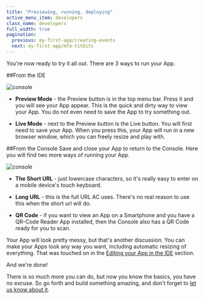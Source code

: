 ```yaml
---
title: "Previewing, running, deploying"
active_menu_item: developers
class_name: developers
full_width: true
pagination:
  previous: my-first-app/creating-events
  next: my-first-app/mfa-titbits
---
```


You're now ready to try it all out. There are 3 ways to run your App.

##From the IDE

![console](/img/tutorials/mfa-run-1.png)

 - **Preview Mode** - the Preview button is in the top menu bar. Press it and you will see your App appear. This is the quick and dirty way to view your App. You do not even need to save the App to try something out.

 - **Live Mode** - next to the Preview button is the Live button. You will first need to save your App. When you press this, your App will run in a new browser window, which you can freely resize and play with.

##From the Console
Save and close your App to return to the Console. Here you will find two more ways of running your App.

![console](/img/tutorials/mfa-run-2.png)

 - **The Short URL** - just lowercase characters, so it's really easy to enter on a mobile device's touch keyboard.

 - **Long URL** - this is the full URL AC uses. There's no real reason to use this when the short url will do.

 - **QR Code** - if you want to view an App on a Smartphone and you have a QR-Code Reader App installed, then the Console also has a QR Code ready for you to scan.

Your App will look pretty messy, but that's another discussion. You can make your Apps look any way you want, including automatic resizing of everything. That was touched on in the [Editing your App in the IDE](/developers/documentation/my-first-app/editing-your-app/) section.

And we're done!

There is so much more you can do, but now you know the basics, you have no excuse. So go forth and build something amazing, and don't forget to [let us know about it](https://getsatisfaction.com/application_craft).